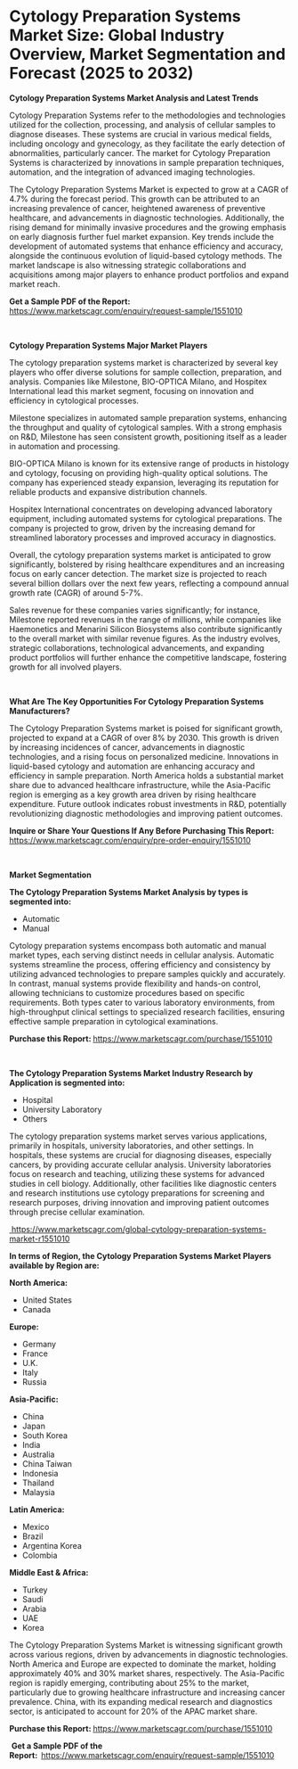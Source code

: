 <p><h1>Cytology Preparation Systems Market Size: Global Industry Overview, Market Segmentation and Forecast (2025 to 2032)</h1></p><p><strong>Cytology Preparation Systems Market Analysis and Latest Trends</strong></p>
<p><p>Cytology Preparation Systems refer to the methodologies and technologies utilized for the collection, processing, and analysis of cellular samples to diagnose diseases. These systems are crucial in various medical fields, including oncology and gynecology, as they facilitate the early detection of abnormalities, particularly cancer. The market for Cytology Preparation Systems is characterized by innovations in sample preparation techniques, automation, and the integration of advanced imaging technologies.</p><p>The Cytology Preparation Systems Market is expected to grow at a CAGR of 4.7% during the forecast period. This growth can be attributed to an increasing prevalence of cancer, heightened awareness of preventive healthcare, and advancements in diagnostic technologies. Additionally, the rising demand for minimally invasive procedures and the growing emphasis on early diagnosis further fuel market expansion. Key trends include the development of automated systems that enhance efficiency and accuracy, alongside the continuous evolution of liquid-based cytology methods. The market landscape is also witnessing strategic collaborations and acquisitions among major players to enhance product portfolios and expand market reach.</p></p>
<p><strong>Get a Sample PDF of the Report:&nbsp;</strong> <a href="https://www.marketscagr.com/enquiry/request-sample/1551010?utm_campaign=2187&utm_medium=2&utm_source=Github&utm_content=ia&utm_term=14042025&utm_id=cytology-preparation-systems">https://www.marketscagr.com/enquiry/request-sample/1551010</a></p>
<p>&nbsp;</p>
<p><strong>Cytology Preparation Systems Major Market Players</strong></p>
<p><p>The cytology preparation systems market is characterized by several key players who offer diverse solutions for sample collection, preparation, and analysis. Companies like Milestone, BIO-OPTICA Milano, and Hospitex International lead this market segment, focusing on innovation and efficiency in cytological processes.</p><p>Milestone specializes in automated sample preparation systems, enhancing the throughput and quality of cytological samples. With a strong emphasis on R&D, Milestone has seen consistent growth, positioning itself as a leader in automation and processing.</p><p>BIO-OPTICA Milano is known for its extensive range of products in histology and cytology, focusing on providing high-quality optical solutions. The company has experienced steady expansion, leveraging its reputation for reliable products and expansive distribution channels.</p><p>Hospitex International concentrates on developing advanced laboratory equipment, including automated systems for cytological preparations. The company is projected to grow, driven by the increasing demand for streamlined laboratory processes and improved accuracy in diagnostics.</p><p>Overall, the cytology preparation systems market is anticipated to grow significantly, bolstered by rising healthcare expenditures and an increasing focus on early cancer detection. The market size is projected to reach several billion dollars over the next few years, reflecting a compound annual growth rate (CAGR) of around 5-7%.</p><p>Sales revenue for these companies varies significantly; for instance, Milestone reported revenues in the range of millions, while companies like Haemonetics and Menarini Silicon Biosystems also contribute significantly to the overall market with similar revenue figures. As the industry evolves, strategic collaborations, technological advancements, and expanding product portfolios will further enhance the competitive landscape, fostering growth for all involved players.</p></p>
<p>&nbsp;</p>
<p><strong>What Are The Key Opportunities For Cytology Preparation Systems Manufacturers?</strong></p>
<p><p>The Cytology Preparation Systems market is poised for significant growth, projected to expand at a CAGR of over 8% by 2030. This growth is driven by increasing incidences of cancer, advancements in diagnostic technologies, and a rising focus on personalized medicine. Innovations in liquid-based cytology and automation are enhancing accuracy and efficiency in sample preparation. North America holds a substantial market share due to advanced healthcare infrastructure, while the Asia-Pacific region is emerging as a key growth area driven by rising healthcare expenditure. Future outlook indicates robust investments in R&D, potentially revolutionizing diagnostic methodologies and improving patient outcomes.</p></p>
<p><strong>Inquire or Share Your Questions If Any Before Purchasing This Report:</strong> <a href="https://www.marketscagr.com/enquiry/pre-order-enquiry/1551010?utm_campaign=2187&utm_medium=2&utm_source=Github&utm_content=ia&utm_term=14042025&utm_id=cytology-preparation-systems">https://www.marketscagr.com/enquiry/pre-order-enquiry/1551010</a></p>
<p>&nbsp;</p>
<p><strong>Market Segmentation</strong></p>
<p><strong>The Cytology Preparation Systems Market Analysis by types is segmented into:</strong></p>
<p><ul><li>Automatic</li><li>Manual</li></ul></p>
<p><p>Cytology preparation systems encompass both automatic and manual market types, each serving distinct needs in cellular analysis. Automatic systems streamline the process, offering efficiency and consistency by utilizing advanced technologies to prepare samples quickly and accurately. In contrast, manual systems provide flexibility and hands-on control, allowing technicians to customize procedures based on specific requirements. Both types cater to various laboratory environments, from high-throughput clinical settings to specialized research facilities, ensuring effective sample preparation in cytological examinations.</p></p>
<p><strong>Purchase this Report:&nbsp;</strong><a href="https://www.marketscagr.com/purchase/1551010?utm_campaign=2187&utm_medium=2&utm_source=Github&utm_content=ia&utm_term=14042025&utm_id=cytology-preparation-systems">https://www.marketscagr.com/purchase/1551010</a></p>
<p>&nbsp;</p>
<p><strong>The Cytology Preparation Systems Market Industry Research by Application is segmented into:</strong></p>
<p><ul><li>Hospital</li><li>University Laboratory</li><li>Others</li></ul></p>
<p><p>The cytology preparation systems market serves various applications, primarily in hospitals, university laboratories, and other settings. In hospitals, these systems are crucial for diagnosing diseases, especially cancers, by providing accurate cellular analysis. University laboratories focus on research and teaching, utilizing these systems for advanced studies in cell biology. Additionally, other facilities like diagnostic centers and research institutions use cytology preparations for screening and research purposes, driving innovation and improving patient outcomes through precise cellular examination.</p></p>
<p><a href="https://www.marketscagr.com/global-cytology-preparation-systems-market-r1551010?utm_campaign=2187&utm_medium=2&utm_source=Github&utm_content=ia&utm_term=14042025&utm_id=cytology-preparation-systems">&nbsp;https://www.marketscagr.com/global-cytology-preparation-systems-market-r1551010</a></p>
<p><strong>In terms of Region, the Cytology Preparation Systems Market Players available by Region are:</strong></p>
<p>
    <p> <strong> North America: </strong>
        <ul>
            <li>United States</li>
            <li>Canada</li>
        </ul>
        </p> 
    <p> <strong> Europe: </strong>
        <ul>
            <li>Germany</li>
            <li>France</li>
            <li>U.K.</li>
            <li>Italy</li>
            <li>Russia</li>
        </ul>
        </p> 
    <p> <strong> Asia-Pacific: </strong>
        <ul>
            <li>China</li>
            <li>Japan</li>
            <li>South Korea</li>
            <li>India</li>
            <li>Australia</li>
            <li>China Taiwan</li>
            <li>Indonesia</li>
            <li>Thailand</li>
            <li>Malaysia</li>
        </ul>
        </p> 
    <p> <strong> Latin America: </strong>
        <ul>
            <li>Mexico</li>
            <li>Brazil</li>
            <li>Argentina Korea</li>
            <li>Colombia</li>
        </ul>
        </p> 
    <p> <strong> Middle East & Africa: </strong>
        <ul>
            <li>Turkey</li>
            <li>Saudi</li>
            <li>Arabia</li>
            <li>UAE</li>
            <li>Korea</li>
        </ul>
    </p>
    </p>
<p><p>The Cytology Preparation Systems Market is witnessing significant growth across various regions, driven by advancements in diagnostic technologies. North America and Europe are expected to dominate the market, holding approximately 40% and 30% market shares, respectively. The Asia-Pacific region is rapidly emerging, contributing about 25% to the market, particularly due to growing healthcare infrastructure and increasing cancer prevalence. China, with its expanding medical research and diagnostics sector, is anticipated to account for 20% of the APAC market share.</p></p>
<p><strong>Purchase this Report: </strong><a href="https://www.marketscagr.com/purchase/1551010?utm_campaign=2187&utm_medium=2&utm_source=Github&utm_content=ia&utm_term=14042025&utm_id=cytology-preparation-systems">https://www.marketscagr.com/purchase/1551010</a></p>
<p>&nbsp;<strong>Get a Sample PDF of the Report:&nbsp;&nbsp;</strong><a href="https://www.marketscagr.com/enquiry/request-sample/1551010?utm_campaign=2187&utm_medium=2&utm_source=Github&utm_content=ia&utm_term=14042025&utm_id=cytology-preparation-systems">https://www.marketscagr.com/enquiry/request-sample/1551010</a></p>
<p><strong></strong></p>
<p><p></p><p></p><p></p></p>